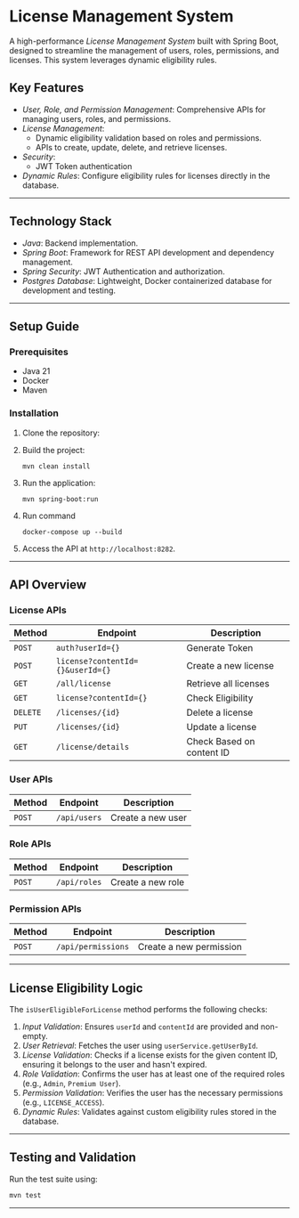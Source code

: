 # License Management System

A high-performance *License Management System* built with Spring Boot, designed to streamline the management of users, roles, permissions, and licenses. This system leverages dynamic eligibility rules.

## Key Features

- *User, Role, and Permission Management*: Comprehensive APIs for managing users, roles, and permissions.
- *License Management*:
  - Dynamic eligibility validation based on roles and permissions.
  - APIs to create, update, delete, and retrieve licenses.
- *Security*:
  - JWT Token authentication
- *Dynamic Rules*: Configure eligibility rules for licenses directly in the database.

---

## Technology Stack

- *Java*: Backend implementation.
- *Spring Boot*: Framework for REST API development and dependency management.
- *Spring Security*: JWT Authentication and authorization.
- *Postgres Database*: Lightweight, Docker  containerized database for development and testing.

---

## Setup Guide

### Prerequisites

- Java 21
- Docker
- Maven

### Installation

1. Clone the repository:

2. Build the project:
   ```
   mvn clean install
   ```

3. Run the application:
   ```
   mvn spring-boot:run
   ```

4. Run command
   ```
   docker-compose up --build
   ```

6. Access the API at `http://localhost:8282`.

---

## API Overview

### License APIs
| Method | Endpoint         | Description                    |
|--------|------------------|--------------------------------|
| `POST` | `auth?userId={}`  | Generate Token         |
| `POST` | `license?contentId={}&userId={}`  | Create a new license     |
| `GET`  | `/all/license`  | Retrieve all licenses         |
| `GET`  | `license?contentId={}` | Check Eligibility    |
| `DELETE` | `/licenses/{id}` | Delete a license         |
| `PUT` | `/licenses/{id}` | Update a license         |
| `GET`  | `/license/details` | Check Based on content ID   |


### User APIs
| Method | Endpoint         | Description                    |
|--------|------------------|--------------------------------|
| `POST` | `/api/users`     | Create a new user             |


### Role APIs
| Method | Endpoint         | Description                    |
|--------|------------------|--------------------------------|
| `POST` | `/api/roles`     | Create a new role             |


### Permission APIs
| Method | Endpoint         | Description                    |
|--------|------------------|--------------------------------|
| `POST` | `/api/permissions` | Create a new permission      |


---


## License Eligibility Logic

The `isUserEligibleForLicense` method performs the following checks:
1. *Input Validation*: Ensures `userId` and `contentId` are provided and non-empty.
2. *User Retrieval*: Fetches the user using `userService.getUserById`.
3. *License Validation*: Checks if a license exists for the given content ID, ensuring it belongs to the user and hasn't expired.
4. *Role Validation*: Confirms the user has at least one of the required roles (e.g., `Admin`, `Premium User`).
5. *Permission Validation*: Verifies the user has the necessary permissions (e.g., `LICENSE_ACCESS`).
6. *Dynamic Rules*: Validates against custom eligibility rules stored in the database.

---

## Testing and Validation

Run the test suite using:
```bash
mvn test
```

---
